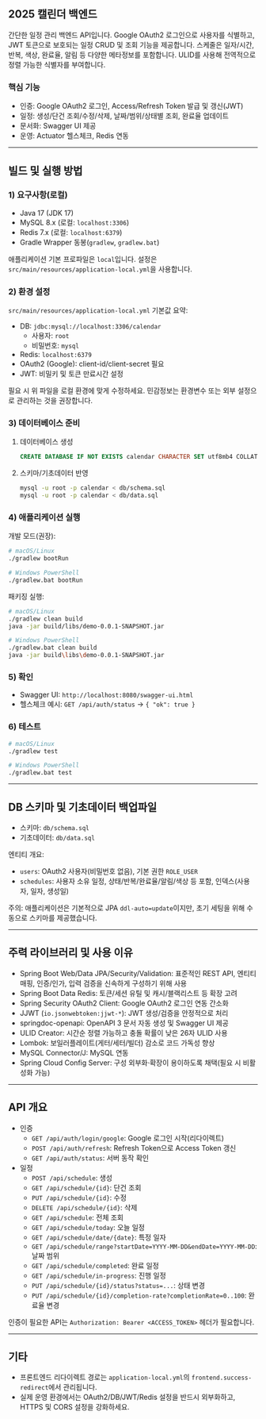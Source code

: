 ## 2025 캘린더 백엔드

간단한 일정 관리 백엔드 API입니다. Google OAuth2 로그인으로 사용자를 식별하고, JWT 토큰으로 보호되는 일정 CRUD 및 조회 기능을 제공합니다. 스케줄은 일자/시간, 반복, 색상, 완료율, 알림 등 다양한 메타정보를 포함합니다. ULID를 사용해 전역적으로 정렬 가능한 식별자를 부여합니다.

### 핵심 기능
- 인증: Google OAuth2 로그인, Access/Refresh Token 발급 및 갱신(JWT)
- 일정: 생성/단건 조회/수정/삭제, 날짜/범위/상태별 조회, 완료율 업데이트
- 문서화: Swagger UI 제공
- 운영: Actuator 헬스체크, Redis 연동

---

## 빌드 및 실행 방법

### 1) 요구사항(로컬)
- Java 17 (JDK 17)
- MySQL 8.x (로컬: `localhost:3306`)
- Redis 7.x (로컬: `localhost:6379`)
- Gradle Wrapper 동봉(`gradlew`, `gradlew.bat`)

애플리케이션 기본 프로파일은 `local`입니다. 설정은 `src/main/resources/application-local.yml`을 사용합니다.

### 2) 환경 설정
`src/main/resources/application-local.yml` 기본값 요약:
- DB: `jdbc:mysql://localhost:3306/calendar`
  - 사용자: `root`
  - 비밀번호: `mysql`
- Redis: `localhost:6379`
- OAuth2 (Google): client-id/client-secret 필요
- JWT: 비밀키 및 토큰 만료시간 설정

필요 시 위 파일을 로컬 환경에 맞게 수정하세요. 민감정보는 환경변수 또는 외부 설정으로 관리하는 것을 권장합니다.

### 3) 데이터베이스 준비
1. 데이터베이스 생성
   ```sql
   CREATE DATABASE IF NOT EXISTS calendar CHARACTER SET utf8mb4 COLLATE utf8mb4_0900_ai_ci;
   ```
2. 스키마/기초데이터 반영
   ```bash
   mysql -u root -p calendar < db/schema.sql
   mysql -u root -p calendar < db/data.sql
   ```

### 4) 애플리케이션 실행
개발 모드(권장):
```bash
# macOS/Linux
./gradlew bootRun

# Windows PowerShell
./gradlew.bat bootRun
```

패키징 실행:
```bash
# macOS/Linux
./gradlew clean build
java -jar build/libs/demo-0.0.1-SNAPSHOT.jar

# Windows PowerShell
./gradlew.bat clean build
java -jar build\libs\demo-0.0.1-SNAPSHOT.jar
```

### 5) 확인
- Swagger UI: `http://localhost:8080/swagger-ui.html`
- 헬스체크 예시: `GET /api/auth/status` → `{ "ok": true }`

### 6) 테스트
```bash
# macOS/Linux
./gradlew test

# Windows PowerShell
./gradlew.bat test
```

---

## DB 스키마 및 기초데이터 백업파일
- 스키마: `db/schema.sql`
- 기초데이터: `db/data.sql`

엔티티 개요:
- `users`: OAuth2 사용자(비밀번호 없음), 기본 권한 `ROLE_USER`
- `schedules`: 사용자 소유 일정, 상태/반복/완료율/알림/색상 등 포함, 인덱스(사용자, 일자, 생성일)

주의: 애플리케이션은 기본적으로 JPA `ddl-auto=update`이지만, 초기 세팅을 위해 수동으로 스키마를 제공했습니다.

---

## 주력 라이브러리 및 사용 이유
- Spring Boot Web/Data JPA/Security/Validation: 표준적인 REST API, 엔티티 매핑, 인증/인가, 입력 검증을 신속하게 구성하기 위해 사용
- Spring Boot Data Redis: 토큰/세션 유틸 및 캐시/블랙리스트 등 확장 고려
- Spring Security OAuth2 Client: Google OAuth2 로그인 연동 간소화
- JJWT (`io.jsonwebtoken:jjwt-*`): JWT 생성/검증을 안정적으로 처리
- springdoc-openapi: OpenAPI 3 문서 자동 생성 및 Swagger UI 제공
- ULID Creator: 시간순 정렬 가능하고 충돌 확률이 낮은 26자 ULID 사용
- Lombok: 보일러플레이트(게터/세터/빌더) 감소로 코드 가독성 향상
- MySQL Connector/J: MySQL 연동
- Spring Cloud Config Server: 구성 외부화·확장이 용이하도록 채택(필요 시 비활성화 가능)

---

## API 개요
- 인증
  - `GET /api/auth/login/google`: Google 로그인 시작(리다이렉트)
  - `POST /api/auth/refresh`: Refresh Token으로 Access Token 갱신
  - `GET /api/auth/status`: 서버 동작 확인
- 일정
  - `POST /api/schedule`: 생성
  - `GET /api/schedule/{id}`: 단건 조회
  - `PUT /api/schedule/{id}`: 수정
  - `DELETE /api/schedule/{id}`: 삭제
  - `GET /api/schedule`: 전체 조회
  - `GET /api/schedule/today`: 오늘 일정
  - `GET /api/schedule/date/{date}`: 특정 일자
  - `GET /api/schedule/range?startDate=YYYY-MM-DD&endDate=YYYY-MM-DD`: 날짜 범위
  - `GET /api/schedule/completed`: 완료 일정
  - `GET /api/schedule/in-progress`: 진행 일정
  - `PUT /api/schedule/{id}/status?status=...`: 상태 변경
  - `PUT /api/schedule/{id}/completion-rate?completionRate=0..100`: 완료율 변경

인증이 필요한 API는 `Authorization: Bearer <ACCESS_TOKEN>` 헤더가 필요합니다.

---

## 기타
- 프론트엔드 리다이렉트 경로는 `application-local.yml`의 `frontend.success-redirect`에서 관리됩니다.
- 실제 운영 환경에서는 OAuth2/DB/JWT/Redis 설정을 반드시 외부화하고, HTTPS 및 CORS 설정을 강화하세요.


